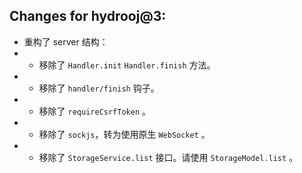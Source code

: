 ## Changes for hydrooj@3:

- 重构了 server 结构：
- - 移除了 `Handler.init` `Handler.finish` 方法。
- - 移除了 `handler/finish` 钩子。
- - 移除了 `requireCsrfToken` 。
- - 移除了 `sockjs`，转为使用原生 `WebSocket` 。
- - 移除了 `StorageService.list` 接口。请使用 `StorageModel.list` 。
  
